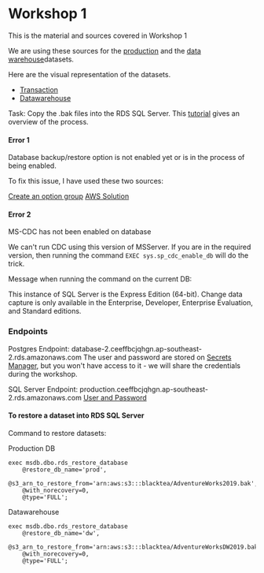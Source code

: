 # Workshop 1

This is the material and sources covered in Workshop 1


We are using these sources for the [production](https://github.com/Microsoft/sql-server-samples/releases/download/adventureworks/AdventureWorks2019.bak) and the [data warehouse](https://github.com/Microsoft/sql-server-samples/releases/download/adventureworks/AdventureWorksDW2019.bak)datasets.

Here are the visual representation of the datasets.

- [Transaction](/images/adventureworks2008_schema.gif)
- [Datawarehouse](/images/adventureworksdw2008.png)


Task: Copy the .bak files into the RDS SQL Server. This [tutorial](https://docs.aws.amazon.com/AmazonRDS/latest/UserGuide/SQLServer.Procedural.Importing.html) gives an overview of the process.


#### Error 1
Database backup/restore option is not enabled yet or is in the process of being enabled.

To fix this issue, I have used these two sources:

[Create an option group](https://stackoverflow.com/questions/57005157/restore-from-s3-bucket-to-sql-server-getting-error-database-backup-restore-optio)
[AWS Solution](https://aws.amazon.com/premiumsupport/knowledge-center/native-backup-rds-sql-server/)

#### Error 2
MS-CDC has not been enabled on database

We can't run CDC using this version of MSServer. If you are in the required version, then running the command `EXEC sys.sp_cdc_enable_db` will do the trick.

Message when running the command on the current DB:

This instance of SQL Server is the Express Edition (64-bit). Change data capture is only available in the Enterprise, Developer, Enterprise Evaluation, and Standard editions.


### Endpoints
Postgres
Endpoint: database-2.ceeffbcjqhgn.ap-southeast-2.rds.amazonaws.com
The user and password are stored on [Secrets Manager](rds!db-031c8c48-80cb-4c2c-86d7-705928bc24d7), but you won't have access to it - we will share the credentials during the workshop. 

SQL Server
Endpoint: production.ceeffbcjqhgn.ap-southeast-2.rds.amazonaws.com
[User and Password](rds!db-e4f703c3-0169-46bc-9a6c-18be4c755e8e)




#### To restore a dataset into RDS SQL Server

Command to restore datasets:

Production DB
```
exec msdb.dbo.rds_restore_database
	@restore_db_name='prod',
	@s3_arn_to_restore_from='arn:aws:s3:::blacktea/AdventureWorks2019.bak',
	@with_norecovery=0,
	@type='FULL';
```
Datawarehouse
```
exec msdb.dbo.rds_restore_database
	@restore_db_name='dw',
	@s3_arn_to_restore_from='arn:aws:s3:::blacktea/AdventureWorksDW2019.bak',
	@with_norecovery=0,
	@type='FULL';
```
